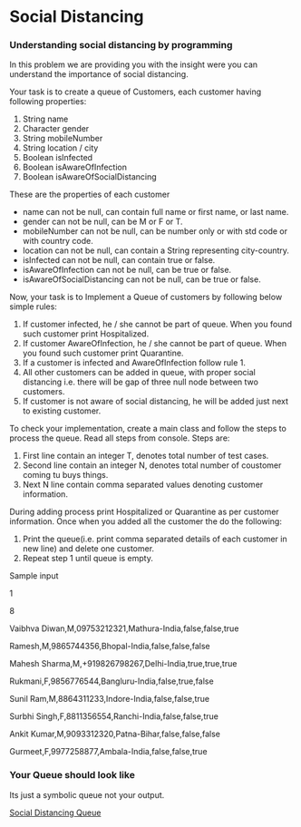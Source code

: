 # Social Distancing

### Understanding social distancing by programming

In this problem we are providing you with the insight were you can understand the importance of social distancing.

Your task is to create a queue of Customers, each customer having following properties:


1. String name
2. Character gender
3. String mobileNumber
4. String location / city
5. Boolean isInfected
6. Boolean isAwareOfInfection
7. Boolean isAwareOfSocialDistancing

These are the properties of each customer
* name can not be null, can contain full name or first name, or last name.
* gender can not be null, can be M or F or T.
* mobileNumber can not be null, can be number only or with std code or with country code.
* location can not be null, can contain a String representing city-country.
* isInfected can not be null, can contain true or false.
* isAwareOfInfection can not be null, can be true or false.
* isAwareOfSocialDistancing can not be null, can be true or false.

Now, your task is to Implement a Queue of customers by following below simple rules:
1. If customer infected, he / she cannot be part of queue. When you found such customer print Hospitalized.
2. If customer AwareOfInfection, he / she cannot be part of queue. When you found such customer print Quarantine.
3. If a customer is infected and AwareOfInfection follow rule 1.
4. All other customers can be added in queue, with proper social distancing i.e. there will be gap of three null 
node between two customers.
5. If customer is not aware of social distancing, he will be added just next to existing customer.

To check your implementation, create a main class and follow the steps to process the queue. Read all steps from console.
Steps are:
1. First line contain an integer T, denotes total number of test cases.
2. Second line contain an integer N, denotes total number of coustomer coming tu buys things.
3. Next N line contain comma separated values denoting customer information.

During adding process print Hospitalized or Quarantine as per customer information.
Once when you added all the customer the do the following:
1. Print the queue(i.e. print comma separated details of each customer in new line) and delete one customer.
2. Repeat step 1 until queue is empty.

Sample input

1

8

Vaibhva Diwan,M,09753212321,Mathura-India,false,false,true

Ramesh,M,9865744356,Bhopal-India,false,false,false

Mahesh Sharma,M,+919826798267,Delhi-India,true,true,true

Rukmani,F,9856776544,Bangluru-India,false,true,false

Sunil Ram,M,8864311233,Indore-India,false,false,true

Surbhi Singh,F,8811356554,Ranchi-India,false,false,true

Ankit Kumar,M,9093312320,Patna-Bihar,false,false,false

Gurmeet,F,9977258877,Ambala-India,false,false,true



### Your Queue should look like
Its just a symbolic queue not your output.

[Social Distancing Queue](Social%20distancing%20in%20queue.bmp)